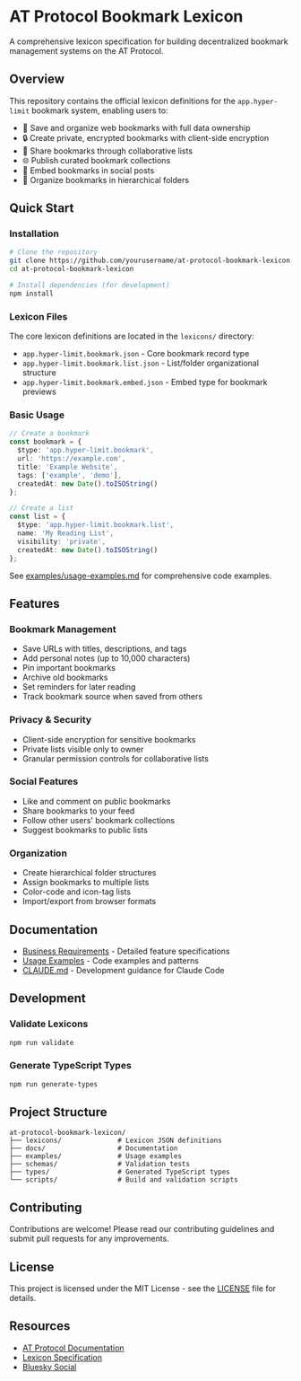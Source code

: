 # AT Protocol Bookmark Lexicon

A comprehensive lexicon specification for building decentralized bookmark management systems on the AT Protocol.

## Overview

This repository contains the official lexicon definitions for the `app.hyper-limit` bookmark system, enabling users to:

- 📌 Save and organize web bookmarks with full data ownership
- 🔒 Create private, encrypted bookmarks with client-side encryption
- 👥 Share bookmarks through collaborative lists
- 🌐 Publish curated bookmark collections
- 🔗 Embed bookmarks in social posts
- 📁 Organize bookmarks in hierarchical folders

## Quick Start

### Installation

```bash
# Clone the repository
git clone https://github.com/yourusername/at-protocol-bookmark-lexicon.git
cd at-protocol-bookmark-lexicon

# Install dependencies (for development)
npm install
```

### Lexicon Files

The core lexicon definitions are located in the `lexicons/` directory:

- `app.hyper-limit.bookmark.json` - Core bookmark record type
- `app.hyper-limit.bookmark.list.json` - List/folder organizational structure  
- `app.hyper-limit.bookmark.embed.json` - Embed type for bookmark previews

### Basic Usage

```typescript
// Create a bookmark
const bookmark = {
  $type: 'app.hyper-limit.bookmark',
  url: 'https://example.com',
  title: 'Example Website',
  tags: ['example', 'demo'],
  createdAt: new Date().toISOString()
};

// Create a list
const list = {
  $type: 'app.hyper-limit.bookmark.list',
  name: 'My Reading List',
  visibility: 'private',
  createdAt: new Date().toISOString()
};
```

See [examples/usage-examples.md](examples/usage-examples.md) for comprehensive code examples.

## Features

### Bookmark Management
- Save URLs with titles, descriptions, and tags
- Add personal notes (up to 10,000 characters)
- Pin important bookmarks
- Archive old bookmarks
- Set reminders for later reading
- Track bookmark source when saved from others

### Privacy & Security
- Client-side encryption for sensitive bookmarks
- Private lists visible only to owner
- Granular permission controls for collaborative lists

### Social Features
- Like and comment on public bookmarks
- Share bookmarks to your feed
- Follow other users' bookmark collections
- Suggest bookmarks to public lists

### Organization
- Create hierarchical folder structures
- Assign bookmarks to multiple lists
- Color-code and icon-tag lists
- Import/export from browser formats

## Documentation

- [Business Requirements](docs/business-requirements.md) - Detailed feature specifications
- [Usage Examples](examples/usage-examples.md) - Code examples and patterns
- [CLAUDE.md](CLAUDE.md) - Development guidance for Claude Code

## Development

### Validate Lexicons

```bash
npm run validate
```

### Generate TypeScript Types

```bash
npm run generate-types
```

## Project Structure

```
at-protocol-bookmark-lexicon/
├── lexicons/              # Lexicon JSON definitions
├── docs/                  # Documentation
├── examples/              # Usage examples
├── schemas/               # Validation tests
├── types/                 # Generated TypeScript types
└── scripts/               # Build and validation scripts
```

## Contributing

Contributions are welcome! Please read our contributing guidelines and submit pull requests for any improvements.

## License

This project is licensed under the MIT License - see the [LICENSE](LICENSE) file for details.

## Resources

- [AT Protocol Documentation](https://atproto.com/docs)
- [Lexicon Specification](https://atproto.com/specs/lexicon)
- [Bluesky Social](https://bsky.social)

